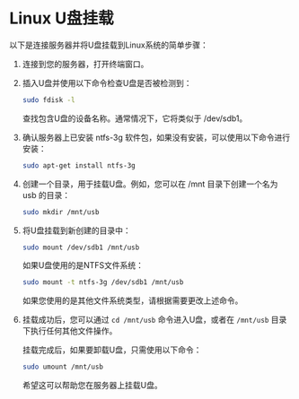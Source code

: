 # Linux U盘挂载

以下是连接服务器并将U盘挂载到Linux系统的简单步骤：

1. 连接到您的服务器，打开终端窗口。

2. 插入U盘并使用以下命令检查U盘是否被检测到：

    ```sh
    sudo fdisk -l
    ```

    查找包含U盘的设备名称。通常情况下，它将类似于 /dev/sdb1。

3. 确认服务器上已安装 ntfs-3g 软件包，如果没有安装，可以使用以下命令进行安装：

    ```sh
    sudo apt-get install ntfs-3g
    ```

4. 创建一个目录，用于挂载U盘。例如，您可以在 /mnt 目录下创建一个名为 usb 的目录：

    ```sh
    sudo mkdir /mnt/usb
    ```

5. 将U盘挂载到新创建的目录中：

    ```sh
    sudo mount /dev/sdb1 /mnt/usb
    ```

    如果U盘使用的是NTFS文件系统：

    ```sh
    sudo mount -t ntfs-3g /dev/sdb1 /mnt/usb
    ```

    如果您使用的是其他文件系统类型，请根据需要更改上述命令。

6. 挂载成功后，您可以通过 `cd /mnt/usb` 命令进入U盘，或者在 `/mnt/usb` 目录下执行任何其他文件操作。

    挂载完成后，如果要卸载U盘，只需使用以下命令：

    ```sh
    sudo umount /mnt/usb
    ```

    希望这可以帮助您在服务器上挂载U盘。
